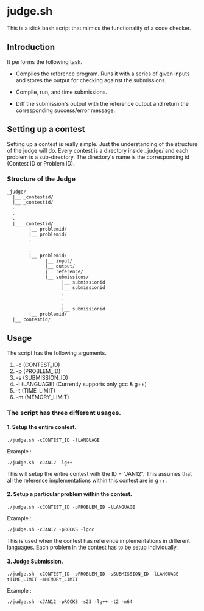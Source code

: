 judge.sh
========
This is a slick bash script that mimics the functionality of a code checker.

Introduction
------------
It performs the following task.

* Compiles the reference program. Runs it with a series of given inputs and 
  stores the output for checking against the submissions.

* Compile, run, and time submissions.

* Diff the submission's output with the reference output and return the 
  corresponding success/error message.

Setting up a contest
--------------------
Setting up a contest is really simple. Just the understanding of the structure 
of the judge will do. Every contest is a directory inside _judge/ and each 
problem is a sub-directory. The directory's name is the corresponding id 
(Contest ID or Problem ID).

### Structure of the Judge
      
    _judge/
      |__ _contestid/
      |__ _contestid/
      .
      .
      .
      |__ _contestid/
            |__ problemid/
            |__ problemid/
            .
            .
            .
            |__ problemid/
                  |__ input/
                  |__ output/
                  |__ reference/
                  |__ submissions/
                        |__ submissionid
                        |__ submissionid
                        .
                        .
                        .
                        |__ submissionid
            |__ problemid/
      |__ contestid/

Usage
-----
The script has the following arguments.

1. -c (CONTEST_ID)
2. -p (PROBLEM_ID)
3. -s (SUBMISSION_ID)
4. -l (LANGUAGE) (Currently supports only gcc & g++)
5. -t (TIME_LIMIT)
6. -m (MEMORY_LIMIT)

### The script has three different usages.

#### 1. Setup the entire contest.

    ./judge.sh -cCONTEST_ID -lLANGUAGE

Example :

    ./judge.sh -cJAN12 -lg++

This will setup the entire contest with the ID = "JAN12". This assumes that all
the reference implementations within this contest are in g++.

#### 2. Setup a particular problem within the contest.

    ./judge.sh -cCONTEST_ID -pPROBLEM_ID -lLANGUAGE

Example :

    ./judge.sh -cJAN12 -pROCKS -lgcc

This is used when the contest has reference implementations in different 
languages. Each problem in the contest has to be setup individually.

#### 3. Judge Submission.

    ./judge.sh -cCONTEST_ID -pPROBLEM_ID -sSUBMISSION_ID -lLANGUAGE -tTIME_LIMIT -mMEMORY_LIMIT

Example :

    ./judge.sh -cJAN12 -pROCKS -s23 -lg++ -t2 -m64
